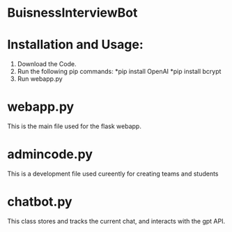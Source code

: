 # BuisnessInterviewBot

# Installation and Usage:
1. Download the Code.
2. Run the following pip commands:
     *pip install OpenAI
     *pip install bcrypt
4. Run webapp.py

# webapp.py
This is the main file used for the flask webapp.

# admincode.py
This is a development file used cureently for creating teams and students

# chatbot.py
This class stores and tracks the current chat, and interacts with the gpt API.
